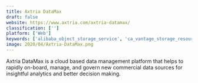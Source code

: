 ```yaml
---
title: Axtria DataMax
draft: false 
website: https://www.axtria.com/axtria-datamax/
classification: ['']
platform: ['Web']
keywords: ['alibaba_object_storage_service', 'ca_vantage_storage_resource_manager', 'ctera', 'datagravity', 'emc_control_center', 'genic_datamanager', 'infinidat', 'komprise', 'netapp', 'ontap_data_management_software', 'oracle_exadata', 'robot_space', 'sensorcloud', 'strongbox_ltfs', 'stronglink', 'swiftstack', 'zoolz_intelligent_cloud', 'icedq', 'iugum_data_software']
image: 2020/04/Axtria-DataMax.png
---
```

Axtria DataMax is a cloud based data management platform that helps to rapidly on-board, manage, and govern new commercial data sources for insightful analytics and better decision making.